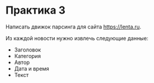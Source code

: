 # Практика 3

Написать движок парсинга для сайта https://lenta.ru.

Из каждой новости нужно извлечь следующие данные:

* Заголовок
* Категория
* Автор
* Дата и время
* Текст
